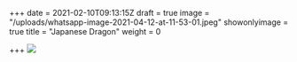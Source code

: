 +++
date = 2021-02-10T09:13:15Z
draft = true
image = "/uploads/whatsapp-image-2021-04-12-at-11-53-01.jpeg"
showonlyimage = true
title = "Japanese Dragon"
weight = 0

+++
![](/uploads/whatsapp-image-2021-04-12-at-11-53-01.jpeg)
